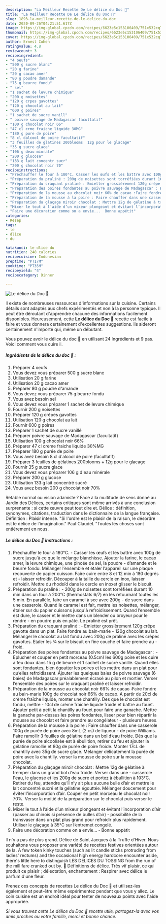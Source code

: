 ```yaml
---
description: "La Meilleur Recette De Le délice du Doc 🍐"
title: "La Meilleur Recette De Le délice du Doc 🍐"
slug: 1893-la-meilleur-recette-de-le-delice-du-doc
date: 2020-09-26T04:21:51.617Z
image: https://img-global.cpcdn.com/recipes/6623e5c153106409/751x532cq70/le-delice-du-doc-🍐-photo-principale-de-la-recette.jpg
thumbnail: https://img-global.cpcdn.com/recipes/6623e5c153106409/751x532cq70/le-delice-du-doc-🍐-photo-principale-de-la-recette.jpg
cover: https://img-global.cpcdn.com/recipes/6623e5c153106409/751x532cq70/le-delice-du-doc-🍐-photo-principale-de-la-recette.jpg
author: Ernest Cohen
ratingvalue: 4.8
reviewcount: 3
recipeingredient:
- "4 oeufs"
- "500 g sucre blanc"
- "20 g farine"
- "20 g cacao amer"
- "80 g poudre damande"
- "75 g beurre fondu"
- " sel"
- "1 sachet de levure chimique"
- "200 g noisettes"
- "120 g crpes gavottes"
- "120 g chocolat au lait"
- "600 g poires"
- "1 sachet de sucre vanill"
- " poivre sauvage de Madagascar facultatif"
- "100 g chocolat noir 66"
- "47 cl crme fraiche liquide 30MG"
- "180 g pure de poire"
- "8 cl dalcool de poire facultatif"
- "3 feuilles de glatines 200blooms  12g pour le glacage"
- "35 g sucre glace"
- "106 g deau minrale"
- "200 g glucose"
- "133 g lait concentr sucr"
- "200 g chocolat noir 70"
recipeinstructions:
- "Préchauffer le four à 180°C. Casser les œufs et les battre avec 100g de sucre jusqu&#39;à ce que le mélange blanchisse. Ajouter la farine, le cacao amer, la levure chimique, une pincée de sel, la poudre d’amande et le beurre fondu. Mélanger l’ensemble et étaler l’appareil sur une plaque recouverte de papier cuisson. Faire cuire entre 8 et 12 min à 180 degrés et laisser refroidir. Découper à la taille du cercle en inox, laisser refroidir. Mettre du rhodoïd dans le cercle en inoxet glisser le biscuit."
- "Préparation du praliné : 200g de noisettes sont torréfiées durant 10 min dans un four à 200°C (thermostats 6/7) en les retournant toutes les 5 min. En parallèle, faire un caramel à sec avec 200g de sucre dans une casserole. Quand le caramel est fait, mettre les noisettes, mélanger, étaler sur du papier cuissons jusqu&#39;à refroidissement. Quand l’ensemble est dure, le casser et le mettre dans un blender ou broyeur pour le rendre en poudre puis en pâte. Le praliné est prêt."
- "Préparation du craquant praliné : Emietter grossièrement 120g crêpe gavotte dans un plat. Faire fondre au bain-marie 120g chocolat au lait. Mélanger le chocolat au lait fondu avec 200g de praliné avec les crêpes gavottes. Etaler les ¾ sur le biscuit en fine couche et faire prendre au froid."
- "Préparation des poires fondantes au poivre sauvage de Madagascar : Eplucher et couper en petit morceau (0.5cm) les 600g poire et les cuire à feu doux dans 15 g de beurre et 1 sachet de sucre vanillé. Quand elles sont fondantes, bien égoutter les poires et les mettre dans un plat pour qu’elles refroidissent. Ajouter les quelques baies de poivre sauvage (6 baies) de Madagascar préalablement écrasé au pilon et mortier. Verser l’ensemble des poires sur le craquant praliné et laisser refroidir."
- "Préparation de la mousse au chocolat noir 66% de cacao :Faire fondre au bain-marie 100g de chocolat noir 66% de cacao. A partir de 20cl de crème fraîche liquide, monter une chantilly. Des que le chocolat est fondu, mettre 10cl de crème fraîche liquide froide et battre au fouet. Ajouter petit à petit la chantilly au fouet pour faire une ganache. Mettre la ganache par-dessus les poires fondantes, lisser pour bien répartir la mousse au chocolat et faire prendre au congélateur plusieurs heures."
- "Préparation de la mousse à la poire : Faire chauffer dans une casserole 100g de purée de poire avec 8mL (2 cs) de liqueur de poire Williams. Faire ramollir 3 feuilles de gélatine dans un bol d’eau froide. Dès que la purée de poire alcoolisée est à ébullition, retirer du feu et ajouter la gélatine ramollie et 80g de purée de poire froide. Monter 17cL de chantilly avec 35g de sucre glace. Mélanger délicatement la purée de poire avec la chantilly. verser la mousse de poire sur la mousse chocolat."
- "Préparation du glaçage miroir chocolat : Mettre 12g de gélatine à tremper dans un grand bol d’eau froide. Verser dans une casserole l&#39;eau, le glucose et les 200g de sucre et portez à ébullition à 103°C. Retirer du feu, attendre qu’il n’y ait plus aucune bulle d’air et mettre le lait concentré sucré et la gélatine égouttée. Mélanger doucement pour éviter l’incorporation d’air. Couper en petit morceau le chocolat noir 70%. Verser la moitié de la préparation sur le chocolat puis verser le reste."
- "Mixer le tout à l’aide d’un mixeur plongeant et évitant l’incorporation d’air (passer au chinois si présence de bulles d’air) possibilité de la transvaser dans un plat plus grand pour refroidir plus rapidement. Utiliser le glaçage à 35°C sur l’entremet congelé."
- "Faire une décoration comme on a envie...  Bonne appétit"
categories:
- Resep
tags:
- le
- dlice
- du

katakunci: le dlice du 
nutrition: 248 calories
recipecuisine: Indonesian
preptime: "PT17M"
cooktime: "PT35M"
recipeyield: "4"
recipecategory: Dinner

---
```



![Le délice du Doc 🍐](https://img-global.cpcdn.com/recipes/6623e5c153106409/751x532cq70/le-delice-du-doc-🍐-photo-principale-de-la-recette.jpg)

Il existe de nombreuses ressources d'informations sur la cuisine. Certains détails sont adaptés aux chefs expérimentés et non à la personne typique. Il peut être déroutant d'apprendre chacune des informations facilement disponibles. Heureusement, cette <strong> Le délice du Doc 🍐 </strong> recette est facile à faire et vous donnera certainement d'excellentes suggestions. Ils aideront certainement n'importe qui, même un débutant.

<!--inarticleads1-->

Vous pouvez avoir le délice du doc 🍐 en utilisant 24 Ingrédients et 9 pas. Voici comment vous cuire il.

##### Ingrédients de le délice du doc 🍐 :

1. Préparer 4 oeufs
1. Vous devez vous préparer 500 g sucre blanc
1. Utilisation 20 g farine
1. Utilisation 20 g cacao amer
1. Préparer 80 g poudre d&#39;amande
1. Vous devez vous préparer 75 g beurre fondu
1. Vous avez besoin  sel
1. Vous devez vous préparer 1 sachet de levure chimique
1. Fournir 200 g noisettes
1. Préparer 120 g crépes gavottes
1. Utilisation 120 g chocolat au lait
1. Fournir 600 g poires
1. Préparer 1 sachet de sucre vanillé
1. Préparer  poivre sauvage de Madagascar (facultatif)
1. Utilisation 100 g chocolat noir 66%
1. Préparer 47 cl crème fraiche liquide 30%MG
1. Préparer 180 g purée de poire
1. Vous avez besoin 8 cl d&#39;alcool de poire (facultatif)
1. Préparer 3 feuilles de gélatines 200blooms + 12g pour le glacage
1. Fournir 35 g sucre glace
1. Vous devez vous préparer 106 g d&#39;eau minérale
1. Préparer 200 g glucose
1. Utilisation 133 g lait concentré sucré
1. Vous avez besoin 200 g chocolat noir 70%


Retable normal ou vision adamiste ? Face à la multitude de sens donné au Jardin des Délices, certains critiques sont même arrivés à une conclusion surprenante : si cette œuvre peut tout dire et. Délice : définition, synonymes, citations, traduction dans le dictionnaire de la langue française. Définition : Plaisir intense. &#34;Si l&#39;ordre est le plaisir de la raison, le désordre est le délice de l&#39;imagination.&#34; Paul Claudel. &#34;Toutes les choses sont entièrement en nous. 

<!--inarticleads2-->

##### Le délice du Doc 🍐 instructions :

1. Préchauffer le four à 180°C. - Casser les œufs et les battre avec 100g de sucre jusqu&#39;à ce que le mélange blanchisse. Ajouter la farine, le cacao amer, la levure chimique, une pincée de sel, la poudre - d’amande et le beurre fondu. Mélanger l’ensemble et étaler l’appareil sur une plaque recouverte de papier cuisson. Faire cuire entre 8 et 12 min à 180 degrés et - laisser refroidir. Découper à la taille du cercle en inox, laisser refroidir. Mettre du rhodoïd dans le cercle en inoxet glisser le biscuit.
1. Préparation du praliné : - 200g de noisettes sont torréfiées durant 10 min dans un four à 200°C (thermostats 6/7) en les retournant toutes les 5 min. En parallèle, faire un caramel à sec avec 200g - de sucre dans une casserole. Quand le caramel est fait, mettre les noisettes, mélanger, étaler sur du papier cuissons jusqu&#39;à refroidissement. Quand l’ensemble est dure, le casser et le mettre dans un blender ou broyeur pour le rendre - en poudre puis en pâte. Le praliné est prêt.
1. Préparation du craquant praliné : - Emietter grossièrement 120g crêpe gavotte dans un plat. Faire fondre au bain-marie - 120g chocolat au lait. Mélanger le chocolat au lait fondu avec 200g de praliné avec les crêpes gavottes. Etaler les ¾ sur le biscuit en fine couche et faire prendre au - froid.
1. Préparation des poires fondantes au poivre sauvage de Madagascar : - Eplucher et couper en petit morceau (0.5cm) les 600g poire et les cuire à feu doux dans 15 g de beurre et 1 sachet de sucre vanillé. Quand elles sont fondantes, bien égoutter les poires et les mettre dans un plat pour qu’elles refroidissent. Ajouter les quelques baies de poivre sauvage (6 baies) de Madagascar préalablement écrasé au pilon et mortier. Verser l’ensemble des poires sur le craquant praliné et laisser refroidir.
1. Préparation de la mousse au chocolat noir 66% de cacao :Faire fondre au bain-marie 100g de chocolat noir 66% de cacao. A partir de 20cl de crème fraîche liquide, monter une chantilly. Des que le chocolat est fondu, mettre - 10cl de crème fraîche liquide froide et battre au fouet. Ajouter petit à petit la chantilly au fouet pour faire une ganache. Mettre la ganache par-dessus les poires fondantes, lisser pour bien répartir la mousse au chocolat et faire prendre au congélateur - plusieurs heures.
1. Préparation de la mousse à la poire : Faire chauffer dans une casserole 100g de purée de poire avec 8mL (2 cs) de liqueur - de poire Williams. Faire ramollir 3 feuilles de gélatine dans un bol d’eau froide. Dès que la purée de poire alcoolisée est à ébullition, retirer du feu et ajouter la gélatine ramollie et 80g de purée de poire froide. Monter 17cL de chantilly avec 35g de sucre glace. Mélanger délicatement la purée de poire avec la chantilly. verser la mousse de poire sur la mousse chocolat.
1. Préparation du glaçage miroir chocolat : Mettre 12g de gélatine à tremper dans un grand bol d’eau froide. Verser dans une - casserole l&#39;eau, le glucose et les 200g de sucre et portez à ébullition à 103°C. Retirer du feu, attendre qu’il n’y ait plus aucune bulle d’air et mettre le lait concentré sucré et la gélatine égouttée. Mélanger doucement pour éviter l’incorporation d’air. Couper en petit morceau le chocolat noir 70%. Verser la moitié de la préparation sur le chocolat puis verser le reste.
1. Mixer le tout à l’aide d’un mixeur plongeant et évitant l’incorporation d’air (passer au chinois si présence de bulles d’air) - possibilité de la transvaser dans un plat plus grand pour refroidir plus rapidement. Utiliser le glaçage à 35°C sur l’entremet congelé.
1. Faire une décoration comme on a envie...  - Bonne appétit


Il n&#39;y a pas de plus grand. Délice de Saint Jacques à la Truffe d&#39;Hiver. Nous souhaitons vous proposer une variété de recettes festives orientées autour de la. A few token kinky touches (such as lit candle sticks protruding from ladies&#39; rectums) and the occasional high energy hardcore encounter aside, there&#39;s little here to distinguish LES DELICES DU TOSSING from the run of the mill fare cranked out by.  Définitions de délice. Très vif plaisir, ce qui produit ce plaisir ; délectation, enchantement : Respirer avec délice le parfum d&#39;une fleur. 

<!--inarticleads1-->

<p>
Prenez ces concepts de recettes Le délice du Doc 🍐 et utilisez-les également et peut-être même expérimentez pendant que vous y allez. Le coin cuisine est un endroit idéal pour tenter de nouveaux points avec l'aide appropriée.
</p>

<p>
<i>Si vous trouvez cette Le délice du Doc 🍐 recette utile, partagez-la avec vos amis proches ou votre famille, merci et bonne chance.</i>
</p>
